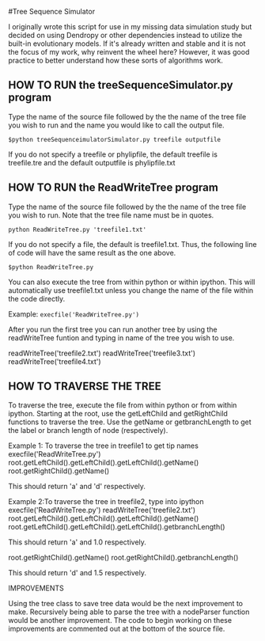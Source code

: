 #Tree Sequence Simulator

I originally wrote this script for use in my missing data simulation study but decided on using Dendropy or other dependencies instead to utilize the built-in evolutionary models. 
If it's already written and stable and it is not the focus of my work, why reinvent the wheel here? 
However, it was good practice to better understand how these sorts of algorithms work.

## HOW TO RUN the treeSequenceSimulator.py program
Type the name of the source file followed by the the name of the tree file you wish to run and the name you would like to call the output file.

```$python treeSequenceimulatorSimulator.py treefile outputfile```

If you do not specify a treefile or phylipfile, the default treefile is  
treefile.tre and the default outputfile is phylipfile.txt


## HOW TO RUN the ReadWriteTree program 

Type the name of the source file 
followed by the the name of the tree file you wish to run. Note that
the tree file name must be in quotes.

```python ReadWriteTree.py 'treefile1.txt'```

If you do not specify a file, the default is treefile1.txt. Thus,
the following line of code will have the same result as the one 
above.

```$python ReadWriteTree.py```

You can also execute the tree from within python or within ipython.
This will automatically use treefile1.txt unless you change the 
name of the file within the code directly. 

Example:
```execfile('ReadWriteTree.py') ```

After you run the first tree you can run another tree by using the 
readWriteTree funtion and typing in name of the tree you wish to use.

readWriteTree('treefile2.txt')
readWriteTree('treefile3.txt')
readWriteTree('treefile4.txt')


## HOW TO TRAVERSE THE TREE

To  traverse the tree, execute the file from within python or 
from within ipython. Starting at the root, use the getLeftChild and 
getRightChild functions to traverse the tree. Use the getName or 
getbranchLength to get the label or branch length of node (respectively).


Example 1: To traverse the tree in treefile1 to get tip names
execfile('ReadWriteTree.py')
root.getLeftChild().getLeftChild().getLeftChild().getName()
root.getRightChild().getName()

This should return 'a' and 'd' respectively.


Example 2:To traverse the tree in treefile2, type into ipython
execfile('ReadWriteTree.py')
readWriteTree('treefile2.txt')
root.getLeftChild().getLeftChild().getLeftChild().getName()
root.getLeftChild().getLeftChild().getLeftChild().getbranchLength()

This should return 'a' and 1.0 respectively.

root.getRightChild().getName()
root.getRightChild().getbranchLength()

This should return 'd' and 1.5 respectively.


IMPROVEMENTS

Using the tree class to save tree data would be the next 
improvement to make. Recursively being able to parse the tree with 
a nodeParser function would be another improvement. The code to 
begin working on these improvements are commented out at the bottom 
of the source file.